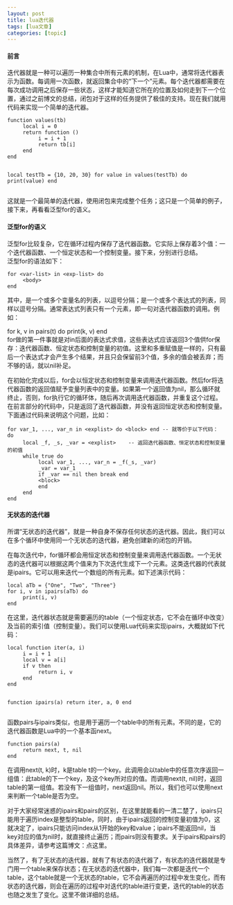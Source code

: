 ```yaml
---
layout: post
title: lua迭代器 
tags: [lua文章]
categories: [topic]
---
```

<h4 id="前言"><a href="#前言" class="headerlink" title="前言"></a>前言</h4><p>迭代器就是一种可以遍历一种集合中所有元素的机制，在Lua中，通常将迭代器表示为函数。每调用一次函数，就返回集合中的“下一个”元素。每个迭代器都需要在每次成功调用之后保存一些状态，这样才能知道它所在的位置及如何走到下一个位置，通过之前博文的总结，闭包对于这样的任务提供了极佳的支持。现在我们就用代码来实现一个简单的迭代器。</p>
<pre><code>function values(tb)
     local i = 0
     return function ()
          i = i + 1
          return tb[i]
     end
end

local testTb = {10, 20, 30}
for value in values(testTb) do
     print(value)
end
</code></pre><p>这就是一个最简单的迭代器，使用闭包来完成整个任务；这只是一个简单的例子，接下来，再看看泛型for的语义。</p>
<h4 id="泛型for的语义"><a href="#泛型for的语义" class="headerlink" title="泛型for的语义"></a>泛型for的语义</h4><p>泛型for比较复杂，它在循环过程内保存了迭代器函数。它实际上保存着3个值：一个迭代器函数、一个恒定状态和一个控制变量。接下来，分别进行总结。<br/>泛型for的语法如下：</p>
<pre><code>for &lt;var-list&gt; in &lt;exp-list&gt; do
     &lt;body&gt;
end
</code></pre><p>其中，<var-list>是一个或多个变量名的列表，以逗号分隔；<exp-list>是一个或多个表达式的列表，同样以逗号分隔。通常表达式列表只有一个元素，即一句对迭代器函数的调用。例如：</exp-list></var-list></p>
<p>for k, v in pairs(t) do print(k, v) end<br/>for做的第一件事就是对in后面的表达式求值，这些表达式应该返回3个值供for保存：迭代器函数、恒定状态和控制变量的初值。这里和多重赋值是一样的，只有最后一个表达式才会产生多个结果，并且只会保留前3个值，多余的值会被丢弃；而不够的话，就以nil补足。</p>
<p>在初始化完成以后，for会以恒定状态和控制变量来调用迭代器函数。然后for将迭代器函数的返回值赋予变量列表中的变量。如果第一个返回值为nil，那么循环就终止，否则，for执行它的循环体，随后再次调用迭代器函数，并重复这个过程。在前言部分的代码中，只是返回了迭代器函数，并没有返回恒定状态和控制变量。下面通过代码来说明这个问题，比如：</p>
<pre><code>for var_1, ..., var_n in &lt;explist&gt; do &lt;block&gt; end -- 就等价于以下代码：
do
     local _f, _s, _var = &lt;explist&gt;    -- 返回迭代器函数、恒定状态和控制变量的初值
     while true do
          local var_1, ..., var_n = _f(_s, _var)
          _var = var_1
          if _var == nil then break end
          &lt;block&gt;
          end
     end
end
</code></pre><h4 id="无状态的迭代器"><a href="#无状态的迭代器" class="headerlink" title="无状态的迭代器"></a>无状态的迭代器</h4><p>所谓“无状态的迭代器”，就是一种自身不保存任何状态的迭代器。因此，我们可以在多个循环中使用同一个无状态的迭代器，避免创建新的闭包的开销。</p>
<p>在每次迭代中，for循环都会用恒定状态和控制变量来调用迭代器函数。一个无状态的迭代器可以根据这两个值来为下次迭代生成下一个元素。这类迭代器的代表就是ipairs。它可以用来迭代一个数组的所有元素。如下述演示代码：</p>
<pre><code>local aTb = {&#34;One&#34;, &#34;Two&#34;, &#34;Three&#34;}
for i, v in ipairs(aTb) do
     print(i, v)
end
</code></pre><p>在这里，迭代器状态就是需要遍历的table（一个恒定状态，它不会在循环中改变）及当前的索引值（控制变量）。我们可以使用Lua代码来实现ipairs，大概就如下代码：</p>
<pre><code>local function iter(a, i)
     i = i + 1
     local v = a[i]
     if v then
          return i, v
     end
end

function ipairs(a)
     return iter, a, 0
end
</code></pre><p>函数pairs与ipairs类似，也是用于遍历一个table中的所有元素。不同的是，它的迭代器函数是Lua中的一个基本函next。</p>
<pre><code>function pairs(a)
     return next, t, nil
end
</code></pre><p>在调用next(t, k)时，k是table t的一个key。此调用会以table中的任意次序返回一组值：此table的下一个key，及这个key所对应的值。而调用next(t, nil)时，返回table的第一组值。若没有下一组值时，next返回nil。所以，我们也可以使用next来判断一个table是否为空。</p>
<p>对于大家经常迷惑的ipairs和pairs的区别，在这里就能看的一清二楚了，ipairs只能用于遍历index是整型的table，同时，由于ipairs返回的控制变量初值为0，这就决定了，ipairs只能访问index从1开始的key和value；ipairs不能返回nil，当key对应的值为nil时，就直接终止遍历；而pairs则没有要求。关于ipairs和pairs的具体差异，请参考这篇博文：点这里。</p>
<p>当然了，有了无状态的迭代器，就有了有状态的迭代器了，有状态的迭代器就是专门用一个table来保存状态；在无状态的迭代器中，我们每一次都是迭代一个table，这个table就是一个无状态的table，它不会再遍历的过程中发生变化，而有状态的迭代器，则会在遍历的过程中对迭代的table进行变更，迭代的table的状态也随之发生了变化。这里不做详细的总结。</p>